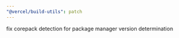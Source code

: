 ```yaml
---
"@vercel/build-utils": patch
---
```


fix corepack detection for package manager version determination
